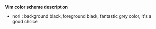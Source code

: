 **Vim color scheme description**
- nori : background black, foreground black, fantastic grey color, it's a good choice
